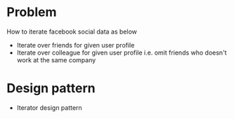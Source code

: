 # Problem
How to iterate facebook social data as below
- Iterate over friends for given user profile
- Iterate over colleague for given user profile i.e. omit friends who doesn't work at the same company

# Design pattern
- Iterator design pattern
